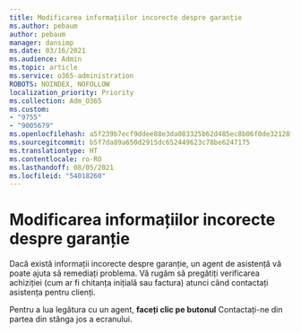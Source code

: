 ```yaml
---
title: Modificarea informațiilor incorecte despre garanție
ms.author: pebaum
author: pebaum
manager: dansimp
ms.date: 03/16/2021
ms.audience: Admin
ms.topic: article
ms.service: o365-administration
ROBOTS: NOINDEX, NOFOLLOW
localization_priority: Priority
ms.collection: Adm_O365
ms.custom:
- "9755"
- "9005679"
ms.openlocfilehash: a5f239b7ecf9ddee88e3da083325b62d485ec8b06f0de32128fc6a750044af36
ms.sourcegitcommit: b5f7da89a650d2915dc652449623c78be6247175
ms.translationtype: HT
ms.contentlocale: ro-RO
ms.lasthandoff: 08/05/2021
ms.locfileid: "54018260"
---
```

# <a name="change-incorrect-warranty-information"></a>Modificarea informațiilor incorecte despre garanție

Dacă există informații incorecte despre garanție, un agent de asistență vă poate ajuta să remediați problema. Vă rugăm să pregătiți verificarea achiziției (cum ar fi chitanța inițială sau factura) atunci când contactați asistența pentru clienți.

Pentru a lua legătura cu un agent, **faceți clic pe butonul** Contactați-ne din partea din stânga jos a ecranului.